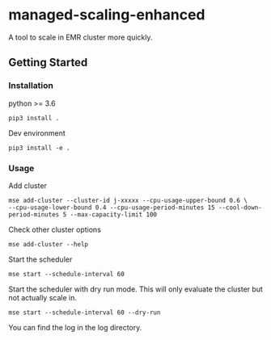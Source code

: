 # managed-scaling-enhanced
A tool to scale in EMR cluster more quickly.

## Getting Started

### Installation
python >= 3.6

```
pip3 install .
```
Dev environment
```
pip3 install -e .
```
### Usage
Add cluster
```
mse add-cluster --cluster-id j-xxxxx --cpu-usage-upper-bound 0.6 \
--cpu-usage-lower-bound 0.4 --cpu-usage-period-minutes 15 --cool-down-period-minutes 5 --max-capacity-limit 100
```
Check other cluster options
```
mse add-cluster --help
```

Start the scheduler
```
mse start --schedule-interval 60
```
Start the scheduler with dry run mode. This will only evaluate the cluster but not actually scale in.
```
mse start --schedule-interval 60 --dry-run
```
You can find the log in the log directory.
